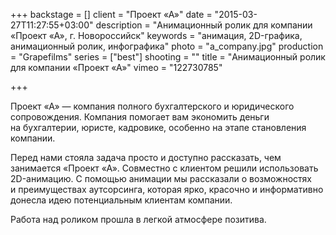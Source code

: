 +++
backstage = []
client = "Проект «А»"
date = "2015-03-27T11:27:55+03:00"
description = "Анимационный ролик для компании «Проект «А», г. Новороссийск"
keywords = "анимация, 2D-графика, анимационный ролик, инфографика"
photo = "a_company.jpg"
production = "Grapefilms"
series = ["best"]
shooting = ""
title = "Анимационный ролик для компании «Проект «А»"
vimeo = "122730785"

+++

Проект &laquo;А&raquo;&nbsp;&mdash; компания полного бухгалтерского и&nbsp;юридического сопровождения.
Компания помогает вам экономить деньги на&nbsp;бухгалтерии, юристе, кадровике, особенно на&nbsp;этапе становления компании.

Перед нами стояла задача просто и&nbsp;доступно рассказать, чем занимается &laquo;Проект &laquo;А&raquo;. Совместно с&nbsp;клиентом решили использовать 2D-анимацию. С&nbsp;помощью анимации мы&nbsp;рассказали о&nbsp;возможностях и&nbsp;преимуществах аутсорсинга, которая ярко, красочно и&nbsp;информативно донесла идею потенциальным клиентам компании. 

Работа над роликом прошла в&nbsp;легкой атмосфере позитива.